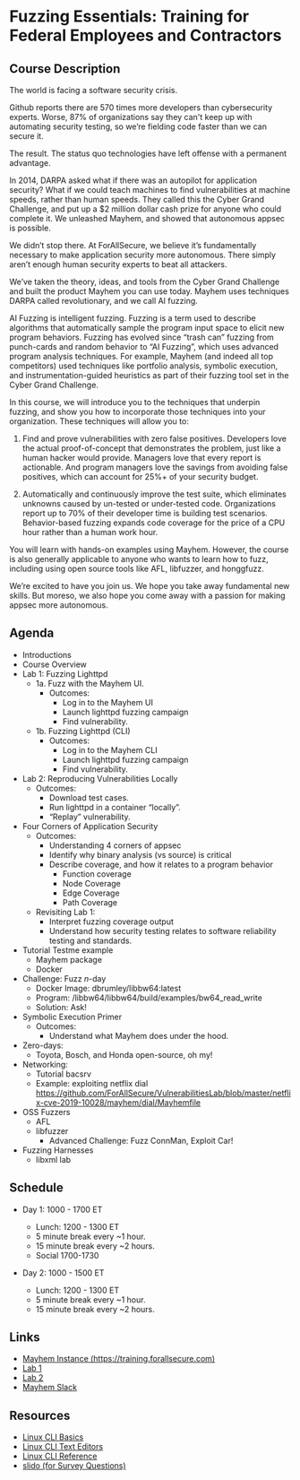 # Fuzzing Essentials: Training for Federal Employees and Contractors

## Course Description

The world is facing a software security crisis.

Github reports there are 570 times more developers  than cybersecurity experts.
Worse, 87% of organizations say they can't keep up with automating security
testing, so we’re fielding code faster than we can secure it.

The result. The status quo technologies have left  offense with a permanent
advantage.

In 2014, DARPA asked what if there was an autopilot for application security?
What if we could teach machines to find vulnerabilities at machine speeds,
rather than human speeds. They called this the Cyber Grand Challenge, and put up
a $2 million dollar cash prize for anyone who could complete it.  We unleashed
Mayhem, and showed that autonomous appsec is possible.

We didn’t stop there. At ForAllSecure, we believe it’s fundamentally necessary
to make application security more autonomous.  There simply aren’t enough human
security experts to beat all attackers.

We’ve taken the theory, ideas, and tools from the Cyber Grand Challenge and
built the product Mayhem you can use today.  Mayhem uses techniques DARPA
called revolutionary, and we call AI fuzzing.

AI Fuzzing is intelligent fuzzing. Fuzzing is a term used to describe algorithms
that automatically sample the program input space to elicit new program
behaviors.  Fuzzing has evolved since “trash can” fuzzing from punch-cards and
random behavior to “AI Fuzzing”, which uses advanced program analysis
techniques.  For example, Mayhem (and indeed all top competitors) used
techniques like portfolio analysis, symbolic execution, and
instrumentation-guided heuristics as part of their fuzzing tool set in the
Cyber Grand Challenge.

In this course, we will introduce you to the techniques that underpin fuzzing,
and show you how to incorporate those techniques into your organization. These
techniques will allow you to:

1. Find and prove vulnerabilities with zero false
positives.  Developers love the actual proof-of-concept that demonstrates the
problem, just like a human hacker would provide. Managers love that every
report is actionable. And program managers love the savings from avoiding false
positives, which can account for 25%+ of your security budget.

2. Automatically and continuously improve the test suite, which eliminates
unknowns caused by un-tested or under-tested code. Organizations report up to
70% of their developer time is building test scenarios. Behavior-based fuzzing
expands code coverage for the price of a CPU hour rather than a human work hour.

You will learn with hands-on examples using Mayhem. However, the course is also
generally applicable to anyone who wants to learn how to fuzz, including using
open source tools like AFL, libfuzzer, and honggfuzz.

We’re excited to have you join us.  We hope you take away fundamental new
skills. But moreso, we also hope you come away with a passion for making appsec
more autonomous.

## Agenda

- Introductions
- Course Overview
- Lab 1: Fuzzing Lighttpd
    - 1a. Fuzz with the Mayhem UI.
        - Outcomes:
            - Log in to the Mayhem UI
            - Launch lighttpd fuzzing campaign
            - Find vulnerability.
    - 1b. Fuzzing Lighttpd (CLI)
        - Outcomes:
            - Log in to the Mayhem CLI
            - Launch lighttpd fuzzing campaign
            - Find vulnerability.
- Lab 2: Reproducing Vulnerabilities Locally
    - Outcomes:
        - Download test cases.
        - Run lighttpd in a container “locally”.
        - “Replay” vulnerability.
- Four Corners of Application Security
    - Outcomes:
        - Understanding 4 corners of appsec
        - Identify why binary analysis (vs source) is critical
        - Describe coverage, and how it relates to a program behavior
            - Function coverage
            - Node Coverage
            - Edge Coverage
            - Path Coverage
    - Revisiting Lab 1:
        - Interpret fuzzing coverage output
        - Understand how security testing relates to software reliability testing and standards.
- Tutorial Testme example
    - Mayhem package
    - Docker
- Challenge: Fuzz $n$-day
    - Docker Image: dbrumley/libbw64:latest
    - Program: /libbw64/libbw64/build/examples/bw64_read_write
    - Solution: Ask!
- Symbolic Execution Primer
    - Outcomes:
        - Understand what Mayhem does under the hood.
- Zero-days:
    - Toyota, Bosch, and Honda open-source, oh my!
- Networking:
    - Tutorial bacsrv
    - Example: exploiting netflix dial https://github.com/ForAllSecure/VulnerabilitiesLab/blob/master/netflix-cve-2019-10028/mayhem/dial/Mayhemfile
- OSS Fuzzers
    - AFL
    - libfuzzer
        - Advanced Challenge: Fuzz ConnMan, Exploit Car!
- Fuzzing Harnesses
    - libxml lab

## Schedule

* Day 1: 1000 - 1700 ET
  * Lunch: 1200 - 1300 ET
  * 5 minute break every ~1 hour.
  * 15 minute break every ~2 hours.
  * Social 1700-1730

* Day 2: 1000 - 1500 ET
  * Lunch: 1200 - 1300 ET
  * 5 minute break every ~1 hour.
  * 15 minute break every ~2 hours.

## Links

* [Mayhem Instance (https://training.forallsecure.com)](https://training.forallsecure.com)
* [Lab 1](lab1.md)
* [Lab 2](lab2.md)
* [Mayhem Slack](https://forallsecure-mayhem.slack.com/archives/C01BQ0VTXM1)

## Resources

* [Linux CLI Basics](https://youtu.be/MhlWCja5JwE)
* [Linux CLI Text Editors](https://youtu.be/MhlWCja5JwE)
* [Linux CLI Reference](assets/Linux_Useful_Commands.pdf)
* [slido (for Survey Questions)](https://www.sli.do/)
